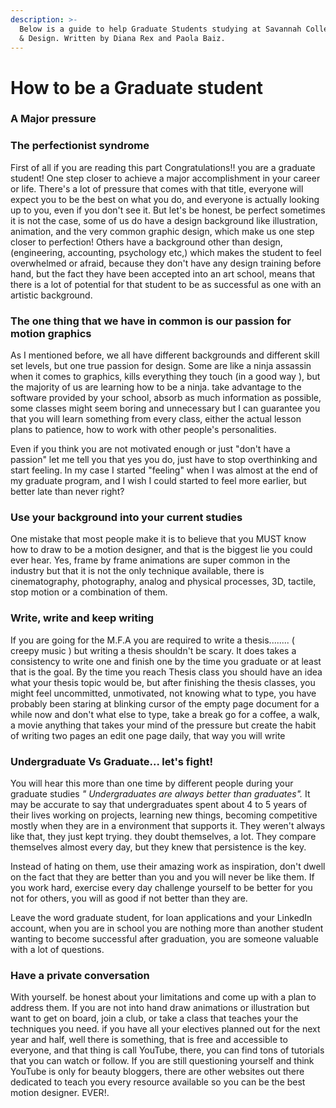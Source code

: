 ```yaml
---
description: >-
  Below is a guide to help Graduate Students studying at Savannah College of Art
  & Design. Written by Diana Rex and Paola Baiz.
---
```


# How to be a Graduate student

### A Major pressure

### The perfectionist syndrome

First of all if you are reading this part Congratulations!!  you are a graduate student!  One step closer to achieve a major accomplishment in your career or life. There's a lot of pressure that comes with that title, everyone will expect you to be the best on what you do, and everyone is actually looking up to you, even if you don't see it. But let's be honest, be perfect sometimes it is not the case, some of us do  have a design background like illustration, animation, and the very common graphic design, which make us one step closer to perfection! Others have a background other than design, (engineering, accounting, psychology etc,) which makes the student to feel overwhelmed or afraid, because they don't have any design training before hand, but the fact they have been accepted into an art school, means that there is a lot of potential for that student to be as successful as one with an artistic background.

### The one thing that we have in common is our passion for motion graphics

As I mentioned before, we all have different backgrounds and different skill set levels, but one true passion for design. Some are like a ninja assassin when it comes to graphics, kills everything they touch (in a good way ), but the majority of us are learning how to be a ninja. take advantage to the software provided by your school, absorb as much information as possible, some classes might seem boring and unnecessary but I can guarantee you that you will learn something from every class, either the actual lesson plans to patience, how to work with other people's personalities.&#x20;

Even if you think you are not motivated enough or just "don't have a passion" let me tell you that yes you do, just have to stop overthinking and start feeling. In my case I started "feeling" when I was almost at the end of my graduate program, and I wish I could started to feel more earlier, but better late than never right?

### Use your background into your current studies&#x20;

One mistake that most people make it is to believe that you MUST know how to draw to be a motion designer, and that is the biggest lie you could ever hear. Yes, frame by frame animations are super common in the industry but that it is not the only technique available, there is cinematography, photography, analog and physical processes, 3D, tactile, stop motion or a combination of them.

### Write, write and keep writing

If you are going for the M.F.A you are required to write a thesis........ ( creepy music ) but writing a thesis shouldn't be scary. It does takes a consistency to write one and finish one by the time you graduate or at least that is the goal. By the time you reach Thesis class you should have an idea what your thesis topic would be, but after finishing the thesis classes, you might feel uncommitted, unmotivated, not knowing what to type, you have probably been staring at blinking cursor of the empty page document for a while now and don't what else to type, take a break go for a coffee, a walk, a movie anything that takes your mind of the pressure  but create the habit of writing two pages an edit one page daily, that way you will write&#x20;

### Undergraduate Vs Graduate...   let's fight!

You will hear this more than one time by different people during your graduate studies _" Undergraduates are always better than graduates"._ It may be accurate to say that undergraduates spent about 4 to 5 years of their lives working on projects, learning new things, becoming competitive mostly when they are in a environment that supports it. They weren't always like that, they just kept trying. they doubt themselves, a lot. They compare themselves almost every day, but they knew that persistence is the key.

Instead of hating on them, use their amazing work as inspiration, don't dwell on the fact that they are better than you and you will never be like them. If you work hard, exercise every day challenge yourself to be better for you not for others, you will as good if not better than they are.&#x20;

Leave the word graduate student, for loan applications and your LinkedIn account, when you are in school you are nothing more than another student wanting to become successful after graduation, you are someone valuable with a lot of questions.&#x20;

### Have a private conversation

With yourself. be honest about your limitations and come up with a plan to address them. If you are not into hand draw animations or illustration but want to get on board, join a club, or take a class that teaches your the techniques you need. if you have all your electives planned out for the next year and half, well there is something, that is free and accessible to everyone, and that thing is call YouTube, there, you can find tons of tutorials that you can watch or follow. If you are still questioning yourself and think YouTube is only for beauty bloggers,  there are other websites out there dedicated to teach you every resource available so you can be the best motion designer. EVER!.&#x20;

